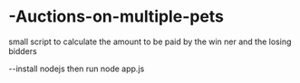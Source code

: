 # -Auctions-on-multiple-pets
small script to calculate the amount to be paid by the win
ner and the losing
bidders

--install nodejs then run node app.js
